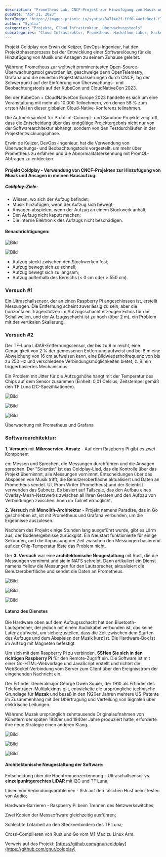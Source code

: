 ```yaml
---
description: "Prometheus Lab, CNCF-Projekt zur Hinzufügung von Musik und Ansagen zu Hause"
pubDate: "Apr 21, 2023"
heroImage: "https://images.prismic.io/syntia/3a7f4e2f-fff0-44ef-8eef-f71422107799_screenshot-2023-04-20-at-12.52.54.png?auto=compress,format"
author: "Syntia"
categories: "Projekte, Cloud Infrastruktur, Überwachungstools"
subcategories: "Cloud Infrastruktur, Prometheus, Hackathon-Labor, Hackerspace, Audiowerkzeuge, Tontechnik"
---
```


Projekt Coldplay von Erwin de Keijzer, DevOps-Ingenieur, hat den Projektphasenprozess bei der Entwicklung einer Softwarelösung für die Hinzufügung von Musik und Ansagen zu seinem Zuhause geleitet.

Während Prometheus zur weltweit prominentesten Open-Source-Überwachungstool geworden ist, geschweige denn OpenTelemetry, Grafana und die neuesten Projektaktualisierungen durch CNCF, lag der Schwerpunkt auf der Einführung von Überwachungs- und Beobachtungstools auf der KubeCon und CloudNativeCon 2023.

Bei der KubeCon + CloudNativeCon Europe 2023 handelte es sich um eine Veranstaltung mit mehr als 10.000 Teilnehmern, von denen 58 % zum ersten Mal an dieser globalen Cloud-Native-Konferenz teilnahmen.

Die Aufmerksamkeit für Proof-of-Concept- und Sandbox-Projekte zeigt oft, dass die Entscheidung über das endgültige Projektergebnis nicht nur von der Softwarearchitektur abhängt, sondern von den Testdurchläufen in der Projektentwicklungsphase.

Erwin de Keijzer, DevOps-Ingenieur, hat die Verwendung von Überwachungs- und Beobachtungstools vorgestellt, um mehr über Prometheus zu erfahren und die Abnormalitätserkennung mit PromQL-Abfragen zu entdecken.

#### **Projekt Coldplay - Verwendung von CNCF-Projekten zur Hinzufügung von Musik und Ansagen in meinen Hausaufzug.**

##### **Coldplay-Ziele:**

- Wissen, wo sich der Aufzug befindet;
- Musik hinzufügen, wenn der Aufzug sich bewegt;
- Ansagen abspielen, wenn der Aufzug an einem Stockwerk anhält;
- Den Aufzug nicht kaputt machen;
- Die interne Elektronik des Aufzugs nicht beschädigen.

#### **Benachrichtigungen:**

![Bild](https://images.prismic.io/syntia/3a7f4e2f-fff0-44ef-8eef-f71422107799_screenshot-2023-04-20-at-12.52.54.png?auto=compress,format)

![Bild](https://images.prismic.io/syntia/6b9bf08b-5a88-4e63-aa9f-7aa6413ac99b_screenshot-2023-04-20-at-12.54.11.png?auto=compress,format)

- Aufzug steckt zwischen den Stockwerken fest;
- Aufzug bewegt sich zu schnell;
- Aufzug bewegt sich zu langsam;
- Aufzug außerhalb des Bereichs (< 0 cm oder > 550 cm).

### **Versuch #1**

Ein Ultraschallsensor, der an einen Raspberry Pi angeschlossen ist, erstellt Messungen. Die Entfernung scheint zuverlässig zu sein, aber die horizontalen Trägerstützen im Aufzugsschacht erzeugen Echos für die Schallwellen, und der Aufzugsschacht ist zu hoch (über 2 m), ein Problem mit der vertikalen Skalierung.

### **Versuch #2**

Der TF-Luna LiDAR-Entfernungssensor, der bis zu 8 m reicht, eine Genauigkeit von 2 % der gemessenen Entfernung aufweist und bei 8 m eine Abweichung von 16 cm aufweisen kann, eine Bildwiederholfrequenz von bis zu 250 Hz und verschiedene Verbindungsmöglichkeiten bietet, z. B. ein triggerbasiertes Mechanismus.

Ein Problem mit Jitter für die Aufzugshöhe hängt mit der Temperatur des Chips auf dem Sensor zusammen (Einheit: 0,01 Celsius; Zeitstempel gemäß den TF Luna I2C-Spezifikationen).

![Bild](https://images.prismic.io/syntia/d2547ded-c47c-49e5-ba3e-cc6dea613587_screenshot-2023-04-20-at-11.47.48.png?auto=compress,format)

![Bild](https://images.prismic.io/syntia/53181ac6-c67a-4116-b4bd-59c12d2bd01e_screenshot-2023-04-20-at-12.01.29.png?auto=compress,format)

![Bild](https://images.prismic.io/syntia/617ab138-6ffc-4997-94fe-66ef4b37c2f1_screenshot-2023-04-20-at-12.06.45.png?auto=compress,format)

Überwachung mit Prometheus und Grafana

### **Softwarearchitektur:**

**1. Versuch** mit **Mikroservice-Ansatz** - Auf dem Raspberry Pi gibt es zwei Komponent

en: Messen und Sprechen, die Messungen durchführen und die Ansagen sprechen. Der "Scientist" ist das Coldplay-Lied, das die Kontrolle über das Projekt übernimmt, alle Messungen vornimmt, Entscheidungen über das Abspielen von Musik trifft, die Benutzeroberfläche aktualisiert und Daten an Prometheus sendet. UI, Prom Writer (Prometheus) und der Scientist verwenden das Subnetz. Es basiert auf Tailscale, das den Aufbau eines Overlay-Mesh-Netzwerks zwischen all Ihren Geräten und den Aufbau von Verbindungen zwischen ihnen im Tailnet ermöglicht.

**2. Versuch** mit **Monolith-Architektur** - Projekt namens Paradise, das in Go geschrieben ist, ist mit Prometheus und Grafana verbunden, um die Ergebnisse auszulesen.

Nachdem das Projekt einige Stunden lang ausgeführt wurde, gibt es Lärm aus, der Bodenergebnisse zurückgibt. Ein Neustart funktionierte für einige Sekunden, und die Anpassung der Zeit zwischen den Messungen basierend auf der Chip-Temperatur löste das Problem nicht.

Der **3. Versuch** war eine **architektonische Neugestaltung** mit Rust, die die Messungen vornimmt und sie in NATS schreibt. Dann artikuliert ein Dienst namens Yellow die Messungen für den Lautsprecher, aktualisiert die Benutzeroberfläche und sendet die Daten an Prometheus.

![Bild](https://images.prismic.io/syntia/c89413bf-f8f5-457d-84c6-9133454bb995_screenshot-2023-04-20-at-12.10.53.png?auto=compress,format)

![Bild](https://images.prismic.io/syntia/7b90532a-efb5-4103-9692-3eed32674db2_screenshot-2023-04-20-at-12.36.12.png?auto=compress,format)

![Bild](https://images.prismic.io/syntia/f6a24d7c-dd18-4951-9db9-7e1c00eda89c_screenshot-2023-04-20-at-12.40.17.png?auto=compress,format)

#### **Latenz des Dienstes**

Die Hardware oben auf dem Aufzugsschacht hat den Bluetooth-Lautsprecher, der jedoch mit einem Audiokabel verbunden ist, das keine Latenz aufweist, um sicherzustellen, dass die Zeit zwischen dem Starten des Aufzugs und dem Abspielen der Musik kurz ist. Die Hardware-Box ist im Aufzug mit Magneten befestigt.

Um sich mit dem Raspberry Pi zu verbinden, **SSHen Sie sich in den richtigen Raspberry Pi** für den Remote-Zugriff ein. Die Software ist mit einer Go-HTML-Webvorlage und JavaScript erstellt und richtet die WebSocket-Verbindung vom Server zum Client über den Ereignisstrom der eingehenden Nachricht ein.

Der Erfinder Generalmajor George Owen Squier, der 1910 als Erfinder des Telefonträger-Multiplexings gilt, entwickelte die ursprüngliche technische Grundlage für **Muzak** und besaß in den 1920er Jahren mehrere US-Patente im Zusammenhang mit der Übertragung und Verteilung von Signalen über elektrische Leitungen.

Während Muzak ursprünglich zehntausende Originalaufnahmen von Künstlern der späten 1930er und 1940er Jahre produziert hatte, erforderte ihre neue Strategie einen anderen Klang.

![Bild](https://images.prismic.io/syntia/eebf8b9d-503b-4c32-b940-d50a751882ce_screenshot-2023-04-20-at-11.47.25.png?auto=compress,format)

![Bild](https://images.prismic.io/syntia/76db2edb-8e45-43a0-a298-d1d49dc0b05a_screenshot-2023-04-20-at-12.08.17.png?auto=compress,format)

![Bild](https://images.prismic.io/syntia/ba0ad0b4-bdd0-4336-8d41-f56996d9bfcc_screenshot-2023-04-20-at-12.36.54.png?auto=compress,format)

#### **Architektonische Neugestaltung der Software:**

Entscheidung über die Hochfrequenzerkennung - Ultraschallsensor vs. **einzelpunktgerechtes LiDAR** mit I2C und TF Luna;

Lösen von Verbindungsproblemen - Ssh auf den falschen Host beim Testen von Audio;

Hardware-Barrieren - Raspberry Pi beim Trennen des Netzwerkswitches;

Zwei Kopien der Messsoftware gleichzeitig ausführen;

Schlechte Lötarbeit an den Steckverbindern des TF Luna;

Cross-Compilieren von Rust und Go vom M1 Mac zu Linux Arm.

Verweis auf das Projekt: [https://github.com/gnur/coldplay](https://github.com/gnur/coldplay)
